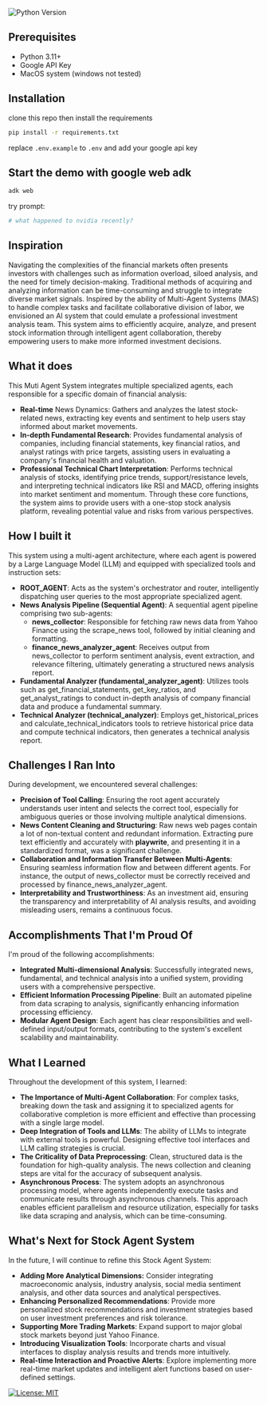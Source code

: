![Python Version](https://img.shields.io/badge/Python-3.11%2B-blue.svg?style=flat&logo=python)

## Prerequisites

- Python 3.11+
- Google API Key
- MacOS system  (windows not tested)
## Installation

clone this repo then install the requirements
```bash
pip install -r requirements.txt
```

replace `.env.example` to `.env` and add your google api key

## Start the demo with google web adk
```bash
adk web
```

try prompt:
```bash
# what happened to nvidia recently?
```


## Inspiration
Navigating the complexities of the financial markets often presents investors with challenges such as information overload, siloed analysis, and the need for timely decision-making. Traditional methods of acquiring and analyzing information can be time-consuming and struggle to integrate diverse market signals. Inspired by the ability of Multi-Agent Systems (MAS) to handle complex tasks and facilitate collaborative division of labor, we envisioned an AI system that could emulate a professional investment analysis team. This system aims to efficiently acquire, analyze, and present stock information through intelligent agent collaboration, thereby empowering users to make more informed investment decisions.

## What it does
This Muti Agent System integrates multiple specialized agents, each responsible for a specific domain of financial analysis:

- **Real-time** News Dynamics: Gathers and analyzes the latest stock-related news, extracting key events and sentiment to help users stay informed about market movements.
- **In-depth Fundamental Research**: Provides fundamental analysis of companies, including financial statements, key financial ratios, and analyst ratings with price targets, assisting users in evaluating a company's financial health and valuation.
- **Professional Technical Chart Interpretation**: Performs technical analysis of stocks, identifying price trends, support/resistance levels, and interpreting technical indicators like RSI and MACD, offering insights into market sentiment and momentum.
Through these core functions, the system aims to provide users with a one-stop stock analysis platform, revealing potential value and risks from various perspectives.

## How I built it
This system using a multi-agent architecture, where each agent is powered by a Large Language Model (LLM) and equipped with specialized tools and instruction sets:

- **ROOT_AGENT**: Acts as the system's orchestrator and router, intelligently dispatching user queries to the most appropriate specialized agent.
- **News Analysis Pipeline (Sequential Agent)**: A sequential agent pipeline comprising two sub-agents:
  - **news_collector**: Responsible for fetching raw news data from Yahoo Finance using the scrape_news tool, followed by initial cleaning and formatting.
  - **finance_news_analyzer_agent**: Receives output from news_collector to perform sentiment analysis, event extraction, and relevance filtering, ultimately generating a structured news analysis report.
- **Fundamental Analyzer (fundamental_analyzer_agent)**: Utilizes tools such as get_financial_statements, get_key_ratios, and get_analyst_ratings to conduct in-depth analysis of company financial data and produce a fundamental summary.
- **Technical Analyzer (technical_analyzer)**: Employs get_historical_prices and calculate_technical_indicators tools to retrieve historical price data and compute technical indicators, then generates a technical analysis report.


## Challenges I Ran Into
During development, we encountered several challenges:

- **Precision of Tool Calling**: Ensuring the root agent accurately understands user intent and selects the correct tool, especially for ambiguous queries or those involving multiple analytical dimensions.
- **News Content Cleaning and Structuring**: Raw news web pages contain a lot of non-textual content and redundant information. Extracting pure text efficiently and accurately with **playwrite**, and presenting it in a standardized format, was a significant challenge.
- **Collaboration and Information Transfer Between Multi-Agents**: Ensuring seamless information flow and between different agents. For instance, the output of news_collector must be correctly received and processed by finance_news_analyzer_agent.
- **Interpretability and Trustworthiness**: As an investment aid, ensuring the transparency and interpretability of AI analysis results, and avoiding misleading users, remains a continuous focus.

## Accomplishments That I'm Proud Of
I'm proud of the following accomplishments:

- **Integrated Multi-dimensional Analysis**: Successfully integrated news, fundamental, and technical analysis into a unified system, providing users with a comprehensive perspective.
- **Efficient Information Processing Pipeline**: Built an automated pipeline from data scraping to analysis, significantly enhancing information processing efficiency.
- **Modular Agent Design**: Each agent has clear responsibilities and well-defined input/output formats, contributing to the system's excellent scalability and maintainability.

## What I Learned
Throughout the development of this system, I learned:

- **The Importance of Multi-Agent Collaboration**: For complex tasks, breaking down the task and assigning it to specialized agents for collaborative completion is more efficient and effective than processing with a single large model.
- **Deep Integration of Tools and LLMs**: The ability of LLMs to integrate with external tools is powerful. Designing effective tool interfaces and LLM calling strategies is crucial.
- **The Criticality of Data Preprocessing**: Clean, structured data is the foundation for high-quality analysis. The news collection and cleaning steps are vital for the accuracy of subsequent analysis.
- **Asynchronous Process**: The system adopts an asynchronous processing model, where agents independently execute tasks and communicate results through asynchronous channels. This approach enables efficient parallelism and resource utilization, especially for tasks like data scraping and analysis, which can be time-consuming.

## What's Next for Stock Agent System
In the future, I will continue to refine this Stock Agent System:

- **Adding More Analytical Dimensions:** Consider integrating macroeconomic analysis, industry analysis, social media sentiment analysis, and other data sources and analytical perspectives.
- **Enhancing Personalized Recommendations**: Provide more personalized stock recommendations and investment strategies based on user investment preferences and risk tolerance.
- **Supporting More Trading Markets**: Expand support to major global stock markets beyond just Yahoo Finance.
- **Introducing Visualization Tools**: Incorporate charts and visual interfaces to display analysis results and trends more intuitively.
- **Real-time Interaction and Proactive Alerts**: Explore implementing more real-time market updates and intelligent alert functions based on user-defined settings.


[![License: MIT](https://img.shields.io/badge/License-MIT-yellow.svg)](./LICENSE)
